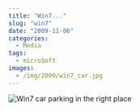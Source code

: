 ```yaml
---
title: "Win7..."
slug: "win7"
date: "2009-11-06"
categories:
  - Media
tags:
  - micro$oft
images:
  - /img/2009/win7_car.jpg
---
```


![Win7 car parking in the right place](/img/2009/win7_car.jpg)
